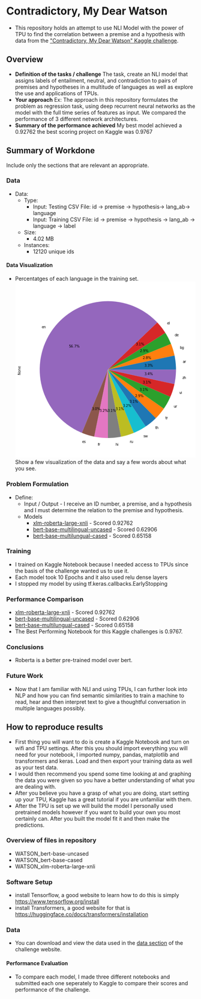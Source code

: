 # Contradictory, My Dear Watson

* This repository holds an attempt to use NLI Model with the power of TPU to find the correlation between a premise and a hypothesis with data from the
["Contradictory, My Dear Watson" Kaggle challenge](https://www.kaggle.com/c/contradictory-my-dear-watson). 

## Overview
  * **Definition of the tasks / challenge**  The task, create an NLI model that assigns labels of entailment, neutral, and contradiction to pairs of premises and hypotheses in a multitude of languages as well as explore the use and applications of TPUs.  
  * **Your approach** Ex: The approach in this repository formulates the problem as regression task, using deep recurrent neural networks as the model with the full time series of features as input. We compared the performance of 3 different network architectures.
  * **Summary of the performance achieved** My best model achieved a 0.92762 the best scoring project on Kaggle was 0.9767

## Summary of Workdone

Include only the sections that are relevant an appropriate.

### Data

* Data:
  * Type:
    * Input: Testing CSV File: id → premise → hypothesis→ lang_ab→ language
    * Input: Training CSV File: id → premise → hypothesis → lang_ab → language → label
  * Size: 
    * 4.02 MB
  * Instances:
    * 12120 unique ids

#### Data Visualization

* Percentatges of each language in the training set.  
  ![Pie Chart](./Images/CMDW_lang_pichart.png)  
Show a few visualization of the data and say a few words about what you see.

### Problem Formulation

* Define:
  * Input / Output - I receive an ID number, a premise, and a hypothesis and I must determine the relation to the premise and hypothesis.  
  * Models
    * [xlm-roberta-large-xnli](https://huggingface.co/joeddav/xlm-roberta-large-xnli) - Scored 0.92762
    * [bert-base-multilingual-uncased](https://huggingface.co/bert-base-multilingual-uncased) - Scored 0.62906
    * [bert-base-multilungual-cased](https://huggingface.co/bert-base-multilingual-cased) - Scored 0.65158

### Training

  * I trained on Kaggle Notebook because I needed access to TPUs since the basis of the challenge wanted us to use it.
  * Each model took 10 Epochs and it also used relu dense layers
  * I stopped my model by using tf.keras.callbacks.EarlyStopping

### Performance Comparison

* [xlm-roberta-large-xnli](https://huggingface.co/joeddav/xlm-roberta-large-xnli) - Scored 0.92762
* [bert-base-multilingual-uncased](https://huggingface.co/bert-base-multilingual-uncased) - Scored 0.62906
* [bert-base-multilungual-cased](https://huggingface.co/bert-base-multilingual-cased) - Scored 0.65158
* The Best Performing Notebook for this Kaggle challenges is 0.9767.

### Conclusions

* Roberta is a better pre-trained model over bert.

### Future Work

* Now that I am familiar with NLI and using TPUs, I can further look into NLP and how you can find semantic similarities to train a machine to read, hear and then interpret text to give a thoughtful conversation in multiple languages possibly.

## How to reproduce results

* First thing you will want to do is create a Kaggle Notebook and turn on wifi and TPU settings. After this you should import everything you will need for your notebook, I imported numpy, pandas, matplotlib and transformers and keras. Load and then export your training data as well as your test data.
* I would then recommend you spend some time looking at and graphing the data you were given so you have a better understanding of what you are dealing with.
* After you believe you have a grasp of what you are doing, start setting up your TPU, Kaggle has a great tutorial if you are unfamiliar with them.
* After the TPU is set up we will build the model I personally used pretrained models however if you want to build your own you most certainly can. After you built the model fit it and then make the predictions.  
### Overview of files in repository

* WATSON_bert-base-uncased
* WATSON_bert-base-cased
* WATSON_xlm-roberta-large-xnli

### Software Setup
* install Tensorflow, a good website to learn how to do this is simply https://www.tensorflow.org/install
* install Transformers, a good website for that is https://huggingface.co/docs/transformers/installation

### Data

* You can download and view the data used in the [data section](https://www.kaggle.com/competitions/contradictory-my-dear-watson/data) of the challenge website.

#### Performance Evaluation

* To compare each model, I made three different notebooks and submitted each one seperately to Kaggle to compare their scores and performance of the challenge.   


